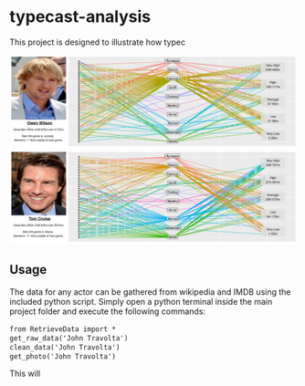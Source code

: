 # typecast-analysis
This project is designed to illustrate how typec

![alt text](output/OwenWilson.png "")
![alt text](output/TomCruise.png "")

## Usage
The data for any actor can be gathered from wikipedia and IMDB using the included python script. Simply open a python terminal inside the main project folder and execute the following commands:
````
from RetrieveData import *
get_raw_data('John Travolta')
clean_data('John Travolta')
get_photo('John Travolta')
````
This will 
